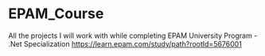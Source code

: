 # EPAM_Course
All the projects I will work with while completing EPAM University Program - .Net Specialization
https://learn.epam.com/study/path?rootId=5676001
